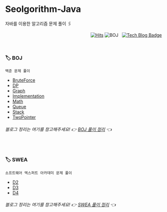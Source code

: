 # Seolgorithm-Java
자바를 이용한 알고리즘 문제 풀이 🖇️

<div align="right">

[![Hits](https://hits.seeyoufarm.com/api/count/incr/badge.svg?url=https%3A%2F%2Fgithub.com%2Fseolhee2750%2FSeolgorithm-Java&count_bg=%23FF0068&title_bg=%23D5A9CE&icon=&icon_color=%23E7E7E7&title=hits&edge_flat=false)](https://hits.seeyoufarm.com)
![BOJ](https://img.shields.io/badge/solved.ac-G2-DCA900) &nbsp;
[![Tech Blog Badge](https://img.shields.io/badge/-tech%20blog-yellow?logo=bookstack&logoColor=FF2C8C)](https://seolhee2750.tistory.com/)

</div>

</br>

### 🏷 BOJ
```
백준 문제 풀이
```
- [BruteForce](https://github.com/seolhee2750/Seolgorithm-Java/tree/main/BOJ/src/BruteForce)
- [DP](https://github.com/seolhee2750/Seolgorithm-Java/tree/main/BOJ/src/DP)
- [Graph](https://github.com/seolhee2750/Seolgorithm-Java/tree/main/BOJ/src/Graph)
- [Implementation](https://github.com/seolhee2750/Seolgorithm-Java/tree/main/BOJ/src/Implementation)
- [Math](https://github.com/seolhee2750/Seolgorithm-Java/tree/main/BOJ/src/Math)
- [Queue](https://github.com/seolhee2750/Seolgorithm-Java/tree/main/BOJ/src/Queue)
- [Stack](https://github.com/seolhee2750/Seolgorithm-Java/tree/main/BOJ/src/Stack)
- [TwoPointer](https://github.com/seolhee2750/Seolgorithm-Java/tree/main/BOJ/src/TwoPointer)
###### 블로그 정리는 여기를 참고해주세요! 👉 [BOJ 풀이 정리](https://seolhee2750.tistory.com/category/%F0%9F%9F%A1%5B%20Java%20%5D/BOJ) 👈

</br>

### 🏷 SWEA
```
소프트웨어 엑스퍼트 아카데미 문제 풀이
```
- [D2](https://github.com/seolhee2750/Seolgorithm-Java/tree/main/SWEA/src/D2)
- [D3](https://github.com/seolhee2750/Seolgorithm-Java/tree/main/SWEA/src/D3)
- [D4](https://github.com/seolhee2750/Seolgorithm-Java/tree/main/SWEA/src/D4)
###### 블로그 정리는 여기를 참고해주세요! 👉 [SWEA 풀이 정리](https://seolhee2750.tistory.com/category/%F0%9F%9F%A1%5B%20Java%20%5D/SWEA) 👈
